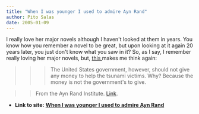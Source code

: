 ```yaml
---
title: "When I was younger I used to admire Ayn Rand"
author: Pito Salas
date: 2005-01-09
---
```


I really love her major novels although I haven't looked at them in years. You
know how you remember a novel to be great, but upon looking at it again 20
years later, you just don't know what you saw in it?  So, as I say, I remember
really loving her major novels, but, [this
](<http://www.aynrand.org/site/News2?page=NewsArticle&id=10688&news_iv_ctrl=1021>)makes
me think again:

>>

>>> The United States government, however, should not give any money to help
the tsunami victims. Why? Because the money is not the government's to give.

>>

>> From the Ayn Rand Institute.
[Link](<http://www.aynrand.org/site/News2?page=NewsArticle&id=10688&news_iv_ctrl=1021>).


* **Link to site:** **[When I was younger I used to admire Ayn Rand](None)**

